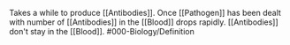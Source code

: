 Takes a while to produce [[Antibodies]].
Once [[Pathogen]] has been dealt with number of [[Antibodies]] in the [[Blood]] drops rapidly.
[[Antibodies]] don't stay in the [[Blood]].
#000-Biology/Definition 